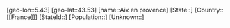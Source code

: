 ﻿---
location: [43.53,5.43]
type: City
tags:
- geo/City


SpocWebEntityId: 28697
isDeleted: false
confidential: public

---
[geo-lon::5.43]
[geo-lat::43.53]
[name::Aix en provence]
[State::]
[Country::[[France]]]
[StateId::]
[Population::]
[Unknown::]


